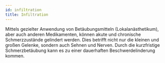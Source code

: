 ```yaml
---
id: infiltration
title: Infiltration
---
```


Mittels gezielter Anwendung von Betäubungsmitteln (Lokalanästhetikum), aber auch anderen Medikamenten, können akute und chronische Schmerzzustände gelindert werden. Dies betrifft nicht nur die kleinen und großen Gelenke, sondern auch Sehnen und Nerven. Durch die kurzfristige Schmerzbetäubung kann es zu einer dauerhaften Beschwerdelinderung kommen.
